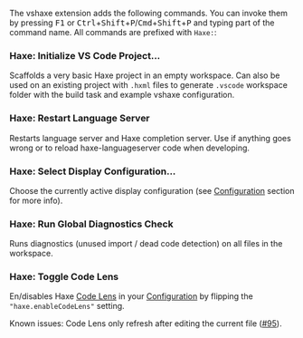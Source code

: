 The vshaxe extension adds the following commands. You can invoke them by pressing <kbd>F1</kbd> or <kbd>Ctrl</kbd>+<kbd>Shift</kbd>+<kbd>P</kbd>/<kbd>Cmd</kbd>+<kbd>Shift</kbd>+<kbd>P</kbd> and
typing part of the command name. All commands are prefixed with `Haxe:`:

### Haxe: Initialize VS Code Project...

Scaffolds a very basic Haxe project in an empty workspace. Can also be used on an existing project with `.hxml` files
to generate `.vscode` workspace folder with the build task and example vshaxe configuration.

### Haxe: Restart Language Server

Restarts language server and Haxe completion server. Use if anything goes wrong or to reload haxe-languageserver code
when developing.

### Haxe: Select Display Configuration...

Choose the currently active display configuration (see [Configuration](/vshaxe/vshaxe/wiki/Configuration) section for more info).

### Haxe: Run Global Diagnostics Check

Runs diagnostics (unused import / dead code detection) on all files in the workspace.

### Haxe: Toggle Code Lens

En/disables Haxe [Code Lens](https://github.com/vshaxe/vshaxe/wiki/Code-Lens) in your [Configuration](/vshaxe/vshaxe/wiki/Configuration) by flipping the `"haxe.enableCodeLens"` setting.

Known issues: Code Lens only refresh after editing the current file ([#95](https://github.com/vshaxe/vshaxe/issues/95)).